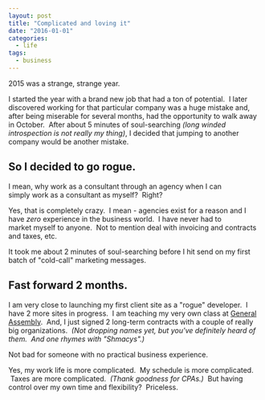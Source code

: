 ```yaml
---
layout: post
title: "Complicated and loving it"
date: "2016-01-01"
categories:
  - life
tags:
  - business
---
```


2015 was a strange, strange year.

I started the year with a brand new job that had a ton of potential.  I later discovered working for that particular company was a huge mistake and, after being miserable for several months, had the opportunity to walk away in October.  After about 5 minutes of soul-searching _(long winded introspection is not really my thing)_, I decided that jumping to another company would be another mistake.

## So I decided to go rogue.

I mean, why work as a consultant through an agency when I can simply work as a consultant as myself?  Right?

Yes, that is completely crazy.  I mean - agencies exist for a reason and I have *zero* experience in the business world.  I have never had to market myself to anyone.  Not to mention deal with invoicing and contracts and taxes, etc.

It took me about 2 minutes of soul-searching before I hit send on my first batch of "cold-call" marketing messages.

## Fast forward 2 months.

I am very close to launching my first client site as a "rogue" developer.  I have 2 more sites in progress.  I am teaching my very own class at [General Assembly](https://generalassemb.ly/).  And, I just signed 2 long-term contracts with a couple of really big organizations.  _(Not dropping names yet, but you've definitely heard of them.  And one rhymes with "Shmacys".)_

Not bad for someone with no practical business experience.

Yes, my work life is more complicated.  My schedule is more complicated.  Taxes are more complicated.  _(Thank goodness for CPAs.)_  But having control over my own time and flexibility?  Priceless.
